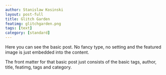```yaml
---
author: Stanislaw Kosinski
layout: post-full
title: Glitch Garden
featimg: glitchgarden.png
tags: [text]
category: [standard]
---
```

Here you can see the basic post. No fancy type, no setting and the featured image is just embedded into the content.

The front matter for that basic post just consists of the basic tags, author, title, featimg, tags and category.
